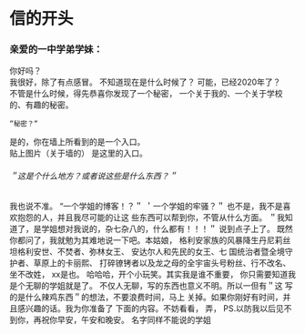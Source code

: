 # 信的开头
### 亲爱的一中学弟学妹：
  你好吗？  
  我很好，除了有点感冒。
  不知道现在是什么时候了？
  可能，已经2020年了？  
  不管是什么时候，得先恭喜你发现了一个秘密，
一个关于我的、一个关于学校的、有趣的秘密。

    “秘密？“  
是的，你在墙上所看到的是一个入口。  
贴上图片（关于墙的）  是这里的入口。
###### ＂这是个什么地方？或者说这些是什么东西？＂  
我也说不准。  “一个学姐的博客！？＂
＇一个学姐的牢骚？＂
也不是，我不是喜欢抱怨的人，并且我尽可能的让这
些东西可以帮到你，不管从什么方面。
＂我知道了，是学姐想对我说的，杂七杂八的，什么都有！！！＂
说到点子上了。
既然你都问了，我就勉为其难地说一下吧。本姑娘，
格利安家族的风暴降生丹尼莉丝坦格利安世、不焚者、弥林女王、
安达尔人和先民的女王、七
国统治者暨全境守护者、草原上的卡丽熙、
打碎镣铐者以及龙之母的全宇宙头号粉丝、行不改名、坐不改姓， 
xx是也。
哈哈哈，开个小玩笑。其实我是谁不重要，
你只需要知道我是个无聊的学姐就是了。
不仅人无聊，写的东西也意义不明。所以一但有＂这
写的是什么辣鸡东西＂的想法，不要浪费时间，马上
关掉。如果你刚好有时间，并且感兴趣的话。我为你准备了
下面的内容。不妨看看，
弄，
PS.以防我以后见不到你，再祝你早安，午安和晚安。
名字同样不能说的学姐
